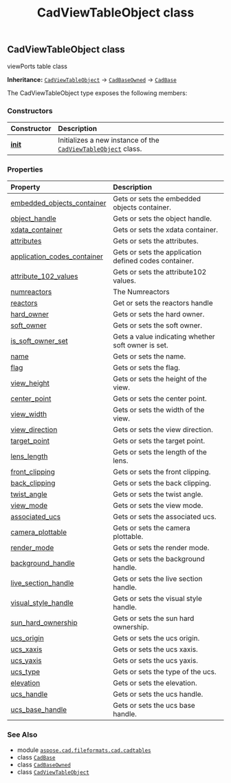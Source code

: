 ﻿---
title: CadViewTableObject class
second_title: Aspose.CAD for Python via .NET API References
description: 
type: docs
weight: 90
url: /aspose.cad.fileformats.cad.cadtables/cadviewtableobject/
is_root: false
---

## CadViewTableObject class

viewPorts table class



**Inheritance:** [`CadViewTableObject`](/cad/python-net/aspose.cad.fileformats.cad.cadtables/cadviewtableobject) → 
[`CadBaseOwned`](/cad/python-net/aspose.cad.fileformats.cad.cadobjects/cadbaseowned) → 
[`CadBase`](/cad/python-net/aspose.cad.fileformats.cad.cadobjects/cadbase)



The CadViewTableObject type exposes the following members:

### Constructors
| Constructor | Description |
| :- | :- |
| [__init__](/cad/python-net/aspose.cad.fileformats.cad.cadtables/cadviewtableobject/__init__/#) | Initializes a new instance of the [`CadViewTableObject`](/cad/python-net/aspose.cad.fileformats.cad.cadtables/cadviewtableobject) class. |


### Properties
| Property | Description |
| :- | :- |
| [embedded_objects_container](/cad/python-net/aspose.cad.fileformats.cad.cadtables/cadviewtableobject/embedded_objects_container) | Gets or sets the embedded objects container. |
| [object_handle](/cad/python-net/aspose.cad.fileformats.cad.cadtables/cadviewtableobject/object_handle) | Gets or sets the object handle. |
| [xdata_container](/cad/python-net/aspose.cad.fileformats.cad.cadtables/cadviewtableobject/xdata_container) | Gets or sets the xdata container. |
| [attributes](/cad/python-net/aspose.cad.fileformats.cad.cadtables/cadviewtableobject/attributes) | Gets or sets the attributes. |
| [application_codes_container](/cad/python-net/aspose.cad.fileformats.cad.cadtables/cadviewtableobject/application_codes_container) | Gets or sets the application defined codes container. |
| [attribute_102_values](/cad/python-net/aspose.cad.fileformats.cad.cadtables/cadviewtableobject/attribute_102_values) | Gets or sets the attribute102 values. |
| [numreactors](/cad/python-net/aspose.cad.fileformats.cad.cadtables/cadviewtableobject/numreactors) | The Numreactors |
| [reactors](/cad/python-net/aspose.cad.fileformats.cad.cadtables/cadviewtableobject/reactors) | Get or sets the reactors handle |
| [hard_owner](/cad/python-net/aspose.cad.fileformats.cad.cadtables/cadviewtableobject/hard_owner) | Gets or sets the hard owner. |
| [soft_owner](/cad/python-net/aspose.cad.fileformats.cad.cadtables/cadviewtableobject/soft_owner) | Gets or sets the soft owner. |
| [is_soft_owner_set](/cad/python-net/aspose.cad.fileformats.cad.cadtables/cadviewtableobject/is_soft_owner_set) | Gets a value indicating whether soft owner is set. |
| [name](/cad/python-net/aspose.cad.fileformats.cad.cadtables/cadviewtableobject/name) | Gets or sets the name. |
| [flag](/cad/python-net/aspose.cad.fileformats.cad.cadtables/cadviewtableobject/flag) | Gets or sets the flag. |
| [view_height](/cad/python-net/aspose.cad.fileformats.cad.cadtables/cadviewtableobject/view_height) | Gets or sets the height of the view. |
| [center_point](/cad/python-net/aspose.cad.fileformats.cad.cadtables/cadviewtableobject/center_point) | Gets or sets the center point. |
| [view_width](/cad/python-net/aspose.cad.fileformats.cad.cadtables/cadviewtableobject/view_width) | Gets or sets the width of the view. |
| [view_direction](/cad/python-net/aspose.cad.fileformats.cad.cadtables/cadviewtableobject/view_direction) | Gets or sets the view direction. |
| [target_point](/cad/python-net/aspose.cad.fileformats.cad.cadtables/cadviewtableobject/target_point) | Gets or sets the target point. |
| [lens_length](/cad/python-net/aspose.cad.fileformats.cad.cadtables/cadviewtableobject/lens_length) | Gets or sets the length of the lens. |
| [front_clipping](/cad/python-net/aspose.cad.fileformats.cad.cadtables/cadviewtableobject/front_clipping) | Gets or sets the front clipping. |
| [back_clipping](/cad/python-net/aspose.cad.fileformats.cad.cadtables/cadviewtableobject/back_clipping) | Gets or sets the back clipping. |
| [twist_angle](/cad/python-net/aspose.cad.fileformats.cad.cadtables/cadviewtableobject/twist_angle) | Gets or sets the twist angle. |
| [view_mode](/cad/python-net/aspose.cad.fileformats.cad.cadtables/cadviewtableobject/view_mode) | Gets or sets the view mode. |
| [associated_ucs](/cad/python-net/aspose.cad.fileformats.cad.cadtables/cadviewtableobject/associated_ucs) | Gets or sets the associated ucs. |
| [camera_plottable](/cad/python-net/aspose.cad.fileformats.cad.cadtables/cadviewtableobject/camera_plottable) | Gets or sets the camera plottable. |
| [render_mode](/cad/python-net/aspose.cad.fileformats.cad.cadtables/cadviewtableobject/render_mode) | Gets or sets the render mode. |
| [background_handle](/cad/python-net/aspose.cad.fileformats.cad.cadtables/cadviewtableobject/background_handle) | Gets or sets the background handle. |
| [live_section_handle](/cad/python-net/aspose.cad.fileformats.cad.cadtables/cadviewtableobject/live_section_handle) | Gets or sets the live section handle. |
| [visual_style_handle](/cad/python-net/aspose.cad.fileformats.cad.cadtables/cadviewtableobject/visual_style_handle) | Gets or sets the visual style handle. |
| [sun_hard_ownership](/cad/python-net/aspose.cad.fileformats.cad.cadtables/cadviewtableobject/sun_hard_ownership) | Gets or sets the sun hard ownership. |
| [ucs_origin](/cad/python-net/aspose.cad.fileformats.cad.cadtables/cadviewtableobject/ucs_origin) | Gets or sets the ucs origin. |
| [ucs_xaxis](/cad/python-net/aspose.cad.fileformats.cad.cadtables/cadviewtableobject/ucs_xaxis) | Gets or sets the ucs xaxis. |
| [ucs_yaxis](/cad/python-net/aspose.cad.fileformats.cad.cadtables/cadviewtableobject/ucs_yaxis) | Gets or sets the ucs yaxis. |
| [ucs_type](/cad/python-net/aspose.cad.fileformats.cad.cadtables/cadviewtableobject/ucs_type) | Gets or sets the type of the ucs. |
| [elevation](/cad/python-net/aspose.cad.fileformats.cad.cadtables/cadviewtableobject/elevation) | Gets or sets the elevation. |
| [ucs_handle](/cad/python-net/aspose.cad.fileformats.cad.cadtables/cadviewtableobject/ucs_handle) | Gets or sets the ucs handle. |
| [ucs_base_handle](/cad/python-net/aspose.cad.fileformats.cad.cadtables/cadviewtableobject/ucs_base_handle) | Gets or sets the ucs base handle. |



### See Also
* module [`aspose.cad.fileformats.cad.cadtables`](..)
* class [`CadBase`](/cad/python-net/aspose.cad.fileformats.cad.cadobjects/cadbase)
* class [`CadBaseOwned`](/cad/python-net/aspose.cad.fileformats.cad.cadobjects/cadbaseowned)
* class [`CadViewTableObject`](/cad/python-net/aspose.cad.fileformats.cad.cadtables/cadviewtableobject)
